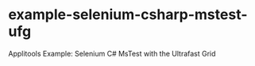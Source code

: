 # example-selenium-csharp-mstest-ufg
Applitools Example: Selenium C# MsTest with the Ultrafast Grid
